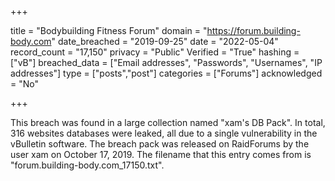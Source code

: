 +++

title = "Bodybuilding Fitness Forum"
domain = "https://forum.building-body.com"
date_breached = "2019-09-25"
date = "2022-05-04"
record_count = "17,150"
privacy = "Public"
Verified = "True"
hashing = ["vB"]
breached_data = ["Email addresses", "Passwords", "Usernames", "IP addresses"]
type = ["posts","post"]
categories = ["Forums"]
acknowledged = "No"


+++


This breach was found in a large collection named "xam's DB Pack". In total, 316 websites databases were leaked, all due to a single vulnerability in the vBulletin software. The breach pack was released on RaidForums by the user xam on October 17, 2019. The filename that this entry comes from is "forum.building-body.com_17150.txt".

